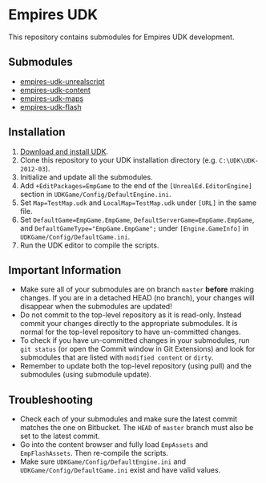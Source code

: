 # Empires UDK

This repository contains submodules for Empires UDK development.

## Submodules

* [empires-udk-unrealscript](https://bitbucket.org/jephir/empires-udk-unrealscript)
* [empires-udk-content](https://bitbucket.org/jephir/empires-udk-content)
* [empires-udk-maps](https://bitbucket.org/jephir/empires-udk-maps)
* [empires-udk-flash](https://bitbucket.org/jephir/empires-udk-flash)

## Installation

1. [Download and install UDK](http://udk.com/download).
2. Clone this repository to your UDK installation directory (e.g. `C:\UDK\UDK-2012-03`).
3. Initialize and update all the submodules.
4. Add `+EditPackages=EmpGame` to the end of the `[UnrealEd.EditorEngine]` section in `UDKGame/Config/DefaultEngine.ini`.
5. Set `Map=TestMap.udk` and `LocalMap=TestMap.udk` under `[URL]` in the same file.
6. Set `DefaultGame=EmpGame.EmpGame`, `DefaultServerGame=EmpGame.EmpGame`, and `DefaultGameType="EmpGame.EmpGame";` under `[Engine.GameInfo]` in `UDKGame/Config/DefaultGame.ini`.
7. Run the UDK editor to compile the scripts.

## Important Information

* Make sure all of your submodules are on branch `master` **before** making changes. If you are in a detached HEAD (no branch), your changes will disappear when the submodules are updated!
* Do not commit to the top-level repository as it is read-only. Instead commit your changes directly to the appropriate submodules. It is normal for the top-level repository to have un-committed changes.
* To check if you have un-committed changes in your submodules, run `git status` (or open the Commit window in Git Extensions) and look for submodules that are listed with `modified content` or `dirty`.
* Remember to update both the top-level repository (using pull) and the submodules (using submodule update).

## Troubleshooting

* Check each of your submodules and make sure the latest commit matches the one on Bitbucket. The `HEAD` of `master` branch must also be set to the latest commit.
* Go into the content browser and fully load `EmpAssets` and `EmpFlashAssets`. Then re-compile the scripts.
* Make sure `UDKGame/Config/DefaultEngine.ini` and `UDKGame/Config/DefaultGame.ini` exist and have valid values.
